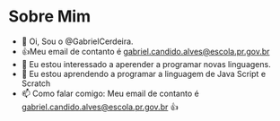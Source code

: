 # Sobre Mim

- 👋 Oi, Sou o @GabrielCerdeira.
-  :+1:Meu email de contanto é gabriel.candido.alves@escola.pr.gov.br
- 👀 Eu estou interessado a aperender a programar novas linguagens.
- 🌱 Eu estou aprendendo a programar a linguagem de Java Script e Scratch
- 📫 Como falar comigo: Meu email de contanto é gabriel.candido.alves@escola.pr.gov.br :+1:
